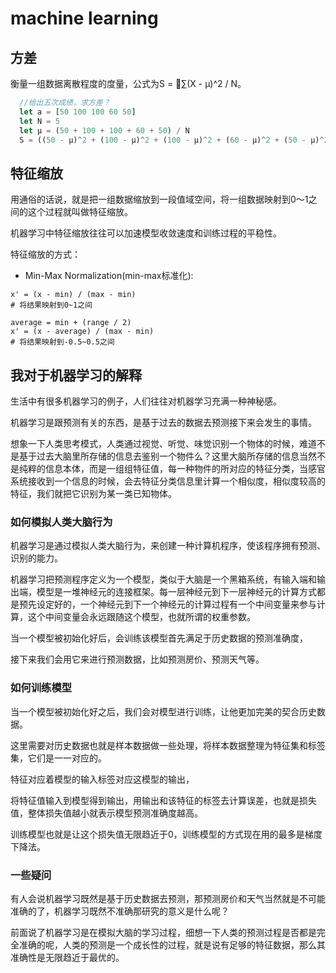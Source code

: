 # machine learning

## 方差
衡量一组数据离散程度的度量，公式为S = ∑(X - μ)^2 / N。
```ts
  //给出五次成绩，求方差？
  let a = [50 100 100 60 50]
  let N = 5
  let μ = (50 + 100 + 100 + 60 + 50) / N
  S = ((50 - μ)^2 + (100 - μ)^2 + (100 - μ)^2 + (60 - μ)^2 + (50 - μ)^2) / N
```

## 特征缩放
用通俗的话说，就是把一组数据缩放到一段值域空间，将一组数据映射到0～1之间的这个过程就叫做特征缩放。

机器学习中特征缩放往往可以加速模型收敛速度和训练过程的平稳性。

特征缩放的方式：
- Min-Max Normalization(min-max标准化):  

```
x' = (x - min) / (max - min)
# 将结果映射到0~1之间

average = min + (range / 2)
x' = (x - average) / (max - min)
# 将结果映射到-0.5~0.5之间
```

## 我对于机器学习的解释
生活中有很多机器学习的例子，人们往往对机器学习充满一种神秘感。

机器学习是跟预测有关的东西，是基于过去的数据去预测接下来会发生的事情。

想象一下人类思考模式，人类通过视觉、听觉、味觉识别一个物体的时候，难道不是基于过去大脑里所存储的信息去鉴别一个物件么？这里大脑所存储的信息当然不是纯粹的信息本体，而是一组组特征值，每一种物件的所对应的特征分类，当感官系统接收到一个信息的时候，会去特征分类信息里计算一个相似度，相似度较高的特征，我们就把它识别为某一类已知物体。

### 如何模拟人类大脑行为
机器学习是通过模拟人类大脑行为，来创建一种计算机程序，使该程序拥有预测、识别的能力。

机器学习把预测程序定义为一个模型，类似于大脑是一个黑箱系统，有输入端和输出端，模型是一堆神经元的连接框架。每一层神经元到下一层神经元的计算方式都是预先设定好的，一个神经元到下一个神经元的计算过程有一个中间变量来参与计算，这个中间变量会永远跟随这个模型，也就所谓的权重参数。

当一个模型被初始化好后，会训练该模型首先满足于历史数据的预测准确度，

接下来我们会用它来进行预测数据，比如预测房价、预测天气等。

### 如何训练模型
当一个模型被初始化好之后，我们会对模型进行训练，让他更加完美的契合历史数据。

这里需要对历史数据也就是样本数据做一些处理，将样本数据整理为特征集和标签集，它们是一一对应的。

特征对应着模型的输入标签对应这模型的输出，

将特征值输入到模型得到输出，用输出和该特征的标签去计算误差，也就是损失值，整体损失值越小就表示模型预测准确度越高。

训练模型也就是让这个损失值无限趋近于0，训练模型的方式现在用的最多是梯度下降法。

### 一些疑问
有人会说机器学习既然是基于历史数据去预测，那预测房价和天气当然就是不可能准确的了，机器学习既然不准确那研究的意义是什么呢？

前面说了机器学习是在模拟大脑的学习过程，细想一下人类的预测过程是否都是完全准确的呢，人类的预测是一个成长性的过程，就是说有足够的特征数据，那么其准确性是无限趋近于最优的。
